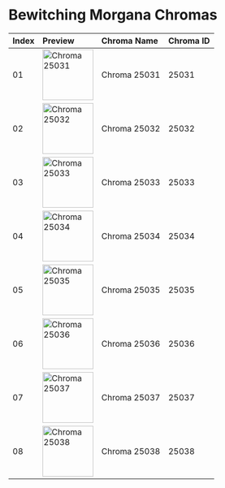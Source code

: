 # Bewitching Morgana Chromas

| Index | Preview | Chroma Name | Chroma ID |
|:---|:---|:---|:---|
| 01 | <img src='https://raw.communitydragon.org/latest/plugins/rcp-be-lol-game-data/global/default/v1/champion-chroma-images/25/25031.png' alt='Chroma 25031' width='100'> | Chroma 25031 | 25031 |
| 02 | <img src='https://raw.communitydragon.org/latest/plugins/rcp-be-lol-game-data/global/default/v1/champion-chroma-images/25/25032.png' alt='Chroma 25032' width='100'> | Chroma 25032 | 25032 |
| 03 | <img src='https://raw.communitydragon.org/latest/plugins/rcp-be-lol-game-data/global/default/v1/champion-chroma-images/25/25033.png' alt='Chroma 25033' width='100'> | Chroma 25033 | 25033 |
| 04 | <img src='https://raw.communitydragon.org/latest/plugins/rcp-be-lol-game-data/global/default/v1/champion-chroma-images/25/25034.png' alt='Chroma 25034' width='100'> | Chroma 25034 | 25034 |
| 05 | <img src='https://raw.communitydragon.org/latest/plugins/rcp-be-lol-game-data/global/default/v1/champion-chroma-images/25/25035.png' alt='Chroma 25035' width='100'> | Chroma 25035 | 25035 |
| 06 | <img src='https://raw.communitydragon.org/latest/plugins/rcp-be-lol-game-data/global/default/v1/champion-chroma-images/25/25036.png' alt='Chroma 25036' width='100'> | Chroma 25036 | 25036 |
| 07 | <img src='https://raw.communitydragon.org/latest/plugins/rcp-be-lol-game-data/global/default/v1/champion-chroma-images/25/25037.png' alt='Chroma 25037' width='100'> | Chroma 25037 | 25037 |
| 08 | <img src='https://raw.communitydragon.org/latest/plugins/rcp-be-lol-game-data/global/default/v1/champion-chroma-images/25/25038.png' alt='Chroma 25038' width='100'> | Chroma 25038 | 25038 |
